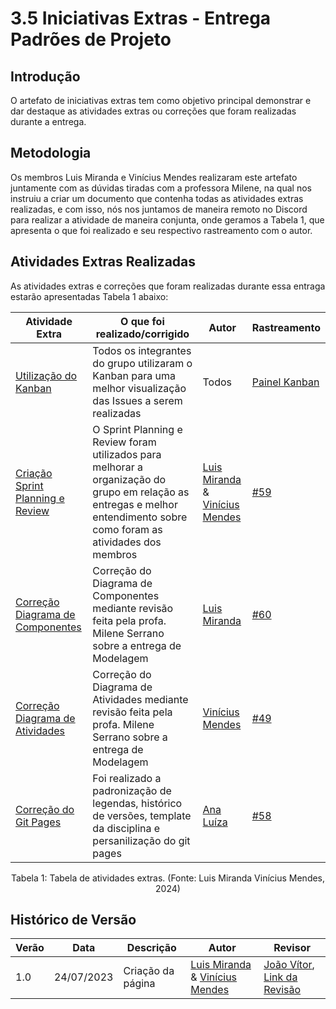 # 3.5 Iniciativas Extras - Entrega Padrões de Projeto

## Introdução
O artefato de iniciativas extras tem como objetivo principal demonstrar e dar destaque as atividades extras ou correções que foram realizadas durante a entrega.

## Metodologia
Os membros Luis Miranda e Vinícius Mendes realizaram este artefato juntamente com as dúvidas tiradas com a professora Milene, na qual nos instruiu a criar um documento que contenha todas as atividades extras realizadas, e com isso, nós nos juntamos de maneira remoto no Discord para realizar a atividade de maneira conjunta, onde geramos a Tabela 1, que apresenta o que foi realizado e seu respectivo rastreamento com o autor.

## Atividades Extras Realizadas

As atividades extras e correções que foram realizadas durante essa entraga estarão apresentadas Tabela 1 abaixo:

| Atividade Extra | O que foi realizado/corrigido | Autor | Rastreamento |
|-----------------|-------------------------------|-------|--------------|
| [Utilização do Kanban](https://github.com/orgs/UnBArqDsw2024-1/projects/8)   | Todos os integrantes do grupo utilizaram o Kanban para uma melhor visualização das Issues a serem realizadas  | Todos  |  [Painel Kanban](https://github.com/orgs/UnBArqDsw2024-1/projects/8/views/1)     |
| [Criação Sprint Planning e Review]()                |  O Sprint Planning e Review foram utilizados para melhorar a organização do grupo em relação as entregas e melhor entendimento sobre como foram as atividades dos membros                   | [Luis Miranda](https://github.com/LuisMiranda10) & [Vinícius Mendes](https://github.com/yabamiah)   | [#59](https://github.com/UnBArqDsw2024-1/2024.1_G2_My_Music/issues/59)      |
| [Correção Diagrama de Componentes]()                |  Correção do Diagrama de Componentes mediante revisão feita pela profa. Milene Serrano sobre a entrega de Modelagem                             | [Luis Miranda](https://github.com/LuisMiranda10)      | [#60](https://github.com/UnBArqDsw2024-1/2024.1_G2_My_Music/issues/60)         |
| [Correção Diagrama de Atividades]()                |  Correção do Diagrama de Atividades mediante revisão feita pela profa. Milene Serrano sobre a entrega de Modelagem                             | [Vinícius Mendes](https://github.com/yabamiah)    | [#49](https://github.com/UnBArqDsw2024-1/2024.1_G2_My_Music/issues/49)         |
| [Correção do Git Pages](https://github.com/UnBArqDsw2024-1/2024.1_G2_My_Music/commit/f51c7858cb525644571bf866103c383a2eaa1c15)                                      |    Foi realizado a padronização de legendas, histórico de versões, template da disciplina e persanilização do git pages     |   [Ana Luíza](https://github.com/analuizargds)        |      [#58](https://github.com/UnBArqDsw2024-1/2024.1_G2_My_Music/issues/58)         |

<div style="text-align: center">
  <p>Tabela 1: Tabela de atividades extras. (Fonte: Luis Miranda Vinícius Mendes, 2024)</p>
</div>

## Histórico de Versão
| Verão | Data | Descrição | Autor | Revisor |
|-------|------|-----------|-------|---------|
|   1.0   | 24/07/2023| Criação da página | [Luis Miranda](https://github.com/LuisMiranda10) & [Vinícius Mendes](https://github.com/yabamiah)|[João Vítor](https://github.com/Jvsoutomaior), [Link da Revisão](https://github.com/UnBArqDsw2024-1/2024.1_G2_My_Music/pull/63) |

